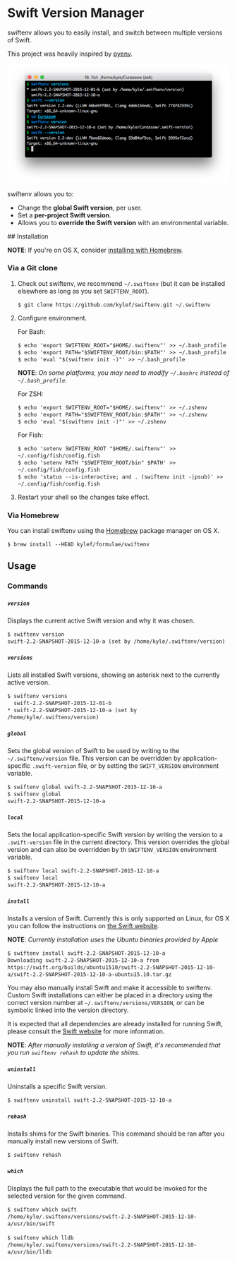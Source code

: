 # Swift Version Manager

swiftenv allows you to easily install, and switch between multiple versions of Swift.

This project was heavily inspired by [pyenv](https://github.com/yyuu/pyenv).

![swiftenv screenshot](share/swiftenv.png)

swiftenv allows you to:

- Change the **global Swift version**, per user.
- Set a **per-project Swift version**.
- Allows you to **override the Swift version** with an environmental variable.

## Installation

**NOTE**: If you're on OS X, consider [installing with Homebrew](#via-homebrew).

### Via a Git clone

1. Check out swiftenv, we recommend `~/.swiftenv` (but it can be installed elsewhere as long as you set `SWIFTENV_ROOT`).

    ```shell
    $ git clone https://github.com/kylef/swiftenv.git ~/.swiftenv
    ```

2. Configure environment.

    For Bash:

    ```shell
    $ echo 'export SWIFTENV_ROOT="$HOME/.swiftenv"' >> ~/.bash_profile
    $ echo 'export PATH="$SWIFTENV_ROOT/bin:$PATH"' >> ~/.bash_profile
    $ echo 'eval "$(swiftenv init -)"' >> ~/.bash_profile
    ```

    **NOTE**: *On some platforms, you may need to modify `~/.bashrc` instead of `~/.bash_profile`.*

    For ZSH:

    ```shell
    $ echo 'export SWIFTENV_ROOT="$HOME/.swiftenv"' >> ~/.zshenv
    $ echo 'export PATH="$SWIFTENV_ROOT/bin:$PATH"' >> ~/.zshenv
    $ echo 'eval "$(swiftenv init -)"' >> ~/.zshenv
    ```

    For Fish:

    ```shell
    $ echo 'setenv SWIFTENV_ROOT "$HOME/.swiftenv"' >> ~/.config/fish/config.fish
    $ echo 'setenv PATH "$SWIFTENV_ROOT/bin" $PATH' >> ~/.config/fish/config.fish
    $ echo 'status --is-interactive; and . (swiftenv init -|psub)' >> ~/.config/fish/config.fish
    ```

3. Restart your shell so the changes take effect.

### Via Homebrew

You can install swiftenv using the [Homebrew](http://brew.sh/) package manager
on OS X.

```shell
$ brew install --HEAD kylef/formulae/swiftenv
```

## Usage

### Commands

##### `version`

Displays the current active Swift version and why it was chosen.

```shell
$ swiftenv version
swift-2.2-SNAPSHOT-2015-12-10-a (set by /home/kyle/.swiftenv/version)
```

##### `versions`

Lists all installed Swift versions, showing an asterisk next to the currently
active version.

```shell
$ swiftenv versions
  swift-2.2-SNAPSHOT-2015-12-01-b
* swift-2.2-SNAPSHOT-2015-12-10-a (set by /home/kyle/.swiftenv/version)
```

##### `global`

Sets the global version of Swift to be used by writing to the
`~/.swiftenv/version` file. This version can be overridden by
application-specific `.swift-version` file, or by setting the `SWIFT_VERSION`
environment variable.

```shell
$ swiftenv global swift-2.2-SNAPSHOT-2015-12-10-a
$ swiftenv global
swift-2.2-SNAPSHOT-2015-12-10-a
```

##### `local`

Sets the local application-specific Swift version by writing the version to a
`.swift-version` file in the current directory. This version overrides the
global version and can also be overridden by th `SWIFTENV_VERSION` environment
variable.

```shell
$ swiftenv local swift-2.2-SNAPSHOT-2015-12-10-a
$ swiftenv local
swift-2.2-SNAPSHOT-2015-12-10-a
```

##### `install`

Installs a version of Swift. Currently this is only supported on Linux, for OS
X you can follow the instructions on [the Swift
website](https://swift.org/download/#apple-platforms).

**NOTE**: *Currently installation uses the Ubuntu binaries provided by Apple*

```shell
$ swiftenv install swift-2.2-SNAPSHOT-2015-12-10-a
Downloading swift-2.2-SNAPSHOT-2015-12-10-a from https://swift.org/builds/ubuntu1510/swift-2.2-SNAPSHOT-2015-12-10-a/swift-2.2-SNAPSHOT-2015-12-10-a-ubuntu15.10.tar.gz
```

You may also manually install Swift and make it accessible to swiftenv. Custom
Swift installations can either be placed in a directory using the correct
version number at `~/.swiftenv/versions/VERSION`, or can be symbolic
linked into the version directory.

It is expected that all dependencies are already installed for running Swift,
please consult the [Swift website](https://swift.org/download/) for more
information.

**NOTE**: *After manually installing a version of Swift, it's recommended that
you run `swiftenv rehash` to update the shims.*

##### `uninstall`

Uninstalls a specific Swift version.

```shell
$ swiftenv uninstall swift-2.2-SNAPSHOT-2015-12-10-a
```

##### `rehash`

Installs shims for the Swift binaries. This command should be ran after you
manually install new versions of Swift.

```shell
$ swiftenv rehash
```

##### `which`

Displays the full path to the executable that would be invoked for the selected
version for the given command.

```shell
$ swiftenv which swift
/home/kyle/.swiftenv/versions/swift-2.2-SNAPSHOT-2015-12-10-a/usr/bin/swift

$ swiftenv which lldb
/home/kyle/.swiftenv/versions/swift-2.2-SNAPSHOT-2015-12-10-a/usr/bin/lldb
```
